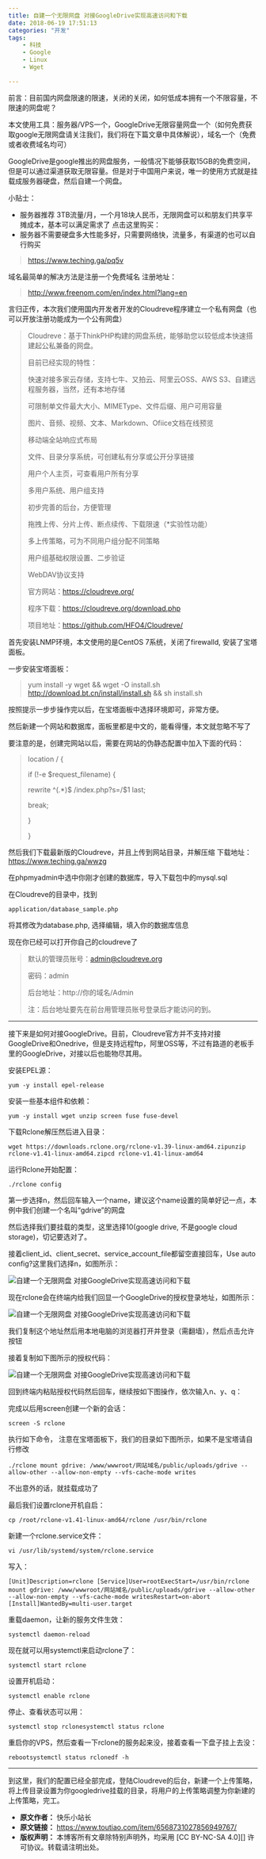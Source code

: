 ```yaml
---
title: 自建一个无限网盘 对接GoogleDrive实现高速访问和下载
date: 2018-06-19 17:51:13
categories: "开发"
tags:
	- 科技
	- Google
	- Linux
	- Wget

---
```


前言：目前国内网盘限速的限速，关闭的关闭，如何低成本拥有一个不限容量，不限速的网盘呢？

本文使用工具：服务器/VPS一个，GoogleDrive无限容量网盘一个（如何免费获取google无限网盘请关注我们，我们将在下篇文章中具体解说），域名一个（免费或者收费域名均可）

GoogleDrive是google推出的网盘服务，一般情况下能够获取15GB的免费空间，但是可以通过渠道获取无限容量。但是对于中国用户来说，唯一的使用方式就是挂载成服务器硬盘，然后自建一个网盘。

小贴士：

 *  服务器推荐 3TB流量/月，一个月18块人民币，无限网盘可以和朋友们共享平摊成本，基本可以满足需求了 点击这里购买：
 *  服务器不需要硬盘多大性能多好，只需要网络快，流量多，有渠道的也可以自行购买

> https://www.teching.ga/pq5v

域名最简单的解决方法是注册一个免费域名 注册地址：

> http://www.freenom.com/en/index.html?lang=en

言归正传，本次我们使用国内开发者开发的Cloudreve程序建立一个私有网盘（也可以开放注册功能成为一个公有网盘）

> Cloudreve：基于ThinkPHP构建的网盘系统，能够助您以较低成本快速搭建起公私兼备的网盘。
> 
> 目前已经实现的特性：
> 
> 快速对接多家云存储，支持七牛、又拍云、阿里云OSS、AWS S3、自建远程服务器，当然，还有本地存储
> 
> 可限制单文件最大大小、MIMEType、文件后缀、用户可用容量
> 
> 图片、音频、视频、文本、Markdown、Ofiice文档在线预览
> 
> 移动端全站响应式布局
> 
> 文件、目录分享系统，可创建私有分享或公开分享链接
> 
> 用户个人主页，可查看用户所有分享
> 
> 多用户系统、用户组支持
> 
> 初步完善的后台，方便管理
> 
> 拖拽上传、分片上传、断点续传、下载限速（\*实验性功能）
> 
> 多上传策略，可为不同用户组分配不同策略
> 
> 用户组基础权限设置、二步验证
> 
> WebDAV协议支持
> 
> 官方网站：https://cloudreve.org/
> 
> 程序下载：https://cloudreve.org/download.php
> 
> 项目地址：https://github.com/HFO4/Cloudreve/

首先安装LNMP环境，本文使用的是CentOS 7系统，关闭了firewalld, 安装了宝塔面板。

一步安装宝塔面板：

> yum install -y wget && wget -O install.sh http://download.bt.cn/install/install.sh && sh install.sh

按照提示一步步操作完以后，在宝塔面板中选择环境即可，非常方便。

然后新建一个网站和数据库，面板里都是中文的，能看得懂，本文就忽略不写了

要注意的是，创建完网站以后，需要在网站的伪静态配置中加入下面的代码：

> location / \{
> 
> if (!-e $request\_filename) \{
> 
> rewrite ^(.\*)$ /index.php?s=/$1 last;
> 
> break;
> 
> \}
> 
> \}

然后我们下载最新版的Cloudreve，并且上传到网站目录，并解压缩 下载地址：https://www.teching.ga/wwzg

在phpmyadmin中选中你刚才创建的数据库，导入下载包中的mysql.sql

在Cloudreve的目录中，找到

``````````
application/database_sample.php
``````````

将其修改为database.php, 选择编辑，填入你的数据库信息

现在你已经可以打开你自己的cloudreve了

> 默认的管理员账号：admin@cloudreve.org
> 
> 密码：admin
> 
> 后台地址：http://你的域名/Admin
> 
> 注：后台地址要先在前台用管理员账号登录后才能访问的到。

--------------------

接下来是如何对接GoogleDrive。目前，Cloudreve官方并不支持对接GoogleDrive和Onedrive，但是支持远程ftp，阿里OSS等，不过有路道的老板手里的GoogleDrive，对接以后也能物尽其用。

安装EPEL源：

``````````
yum -y install epel-release
``````````

安装一些基本组件和依赖：

``````````
yum -y install wget unzip screen fuse fuse-devel
``````````

下载Rclone解压然后进入目录：

``````````
wget https://downloads.rclone.org/rclone-v1.39-linux-amd64.zipunzip rclone-v1.41-linux-amd64.zipcd rclone-v1.41-linux-amd64
``````````

运行Rclone开始配置：

``````````
./rclone config
``````````

第一步选择n，然后回车输入一个name，建议这个name设置的简单好记一点，本例中我们创建一个名叫“gdrive”的网盘

然后选择我们要挂载的类型，这里选择10(google drive, 不是google cloud storage)，切记要选对了。

接着client\_id、client\_secret、service\_account\_file都留空直接回车，Use auto config?这里我们选择n，如图所示：

![自建一个无限网盘 对接GoogleDrive实现高速访问和下载][_GoogleDrive]

现在rclone会在终端内给我们回显一个GoogleDrive的授权登录地址，如图所示：

![自建一个无限网盘 对接GoogleDrive实现高速访问和下载][_GoogleDrive 1]

我们复制这个地址然后用本地电脑的浏览器打开并登录（需翻墙），然后点击允许按钮

接着复制如下图所示的授权代码：

![自建一个无限网盘 对接GoogleDrive实现高速访问和下载][_GoogleDrive 2]

回到终端内粘贴授权代码然后回车，继续按如下图操作，依次输入n、y、q：

完成以后用screen创建一个新的会话：

``````````
screen -S rclone
``````````

执行如下命令， 注意在宝塔面板下，我们的目录如下图所示，如果不是宝塔请自行修改

``````````
./rclone mount gdrive: /www/wwwroot/网站域名/public/uploads/gdrive --allow-other --allow-non-empty --vfs-cache-mode writes
``````````

不出意外的话，就挂载成功了

最后我们设置rclone开机自启：

``````````
cp /root/rclone-v1.41-linux-amd64/rclone /usr/bin/rclone
``````````

新建一个rclone.service文件：

``````````
vi /usr/lib/systemd/system/rclone.service
``````````

写入：

``````````
[Unit]Description=rclone [Service]User=rootExecStart=/usr/bin/rclone mount gdrive: /www/wwwroot/网站域名/public/uploads/gdrive --allow-other --allow-non-empty --vfs-cache-mode writesRestart=on-abort [Install]WantedBy=multi-user.target
``````````

重载daemon，让新的服务文件生效：

``````````
systemctl daemon-reload
``````````

现在就可以用systemctl来启动rclone了：

``````````
systemctl start rclone
``````````

设置开机启动：

``````````
systemctl enable rclone
``````````

停止、查看状态可以用：

``````````
systemctl stop rclonesystemctl status rclone
``````````

重启你的VPS，然后查看一下rclone的服务起来没，接着查看一下盘子挂上去没：

``````````
rebootsystemctl status rclonedf -h
``````````

--------------------

到这里，我们的配置已经全部完成，登陆Cloudreve的后台，新建一个上传策略，将上传目录设置为你googledrive挂载的目录，将用户的上传策略调整为你新建的上传策略，完工。


[_GoogleDrive]: /pro/os/crawler/AAUY-YBQR-ZYUQ.jpg
[_GoogleDrive 1]: /pro/os/crawler/3A2E-RFEU-NZBN.jpg
[_GoogleDrive 2]: /pro/os/crawler/ARZB-NVAR-2IEJ.jpg
 *  **原文作者：** 快乐小站长
 *  **原文链接：** https://www.toutiao.com/item/6568731027856949767/
 *  **版权声明：** 本博客所有文章除特别声明外，均采用 [CC BY-NC-SA 4.0][] 许可协议。转载请注明出处。
